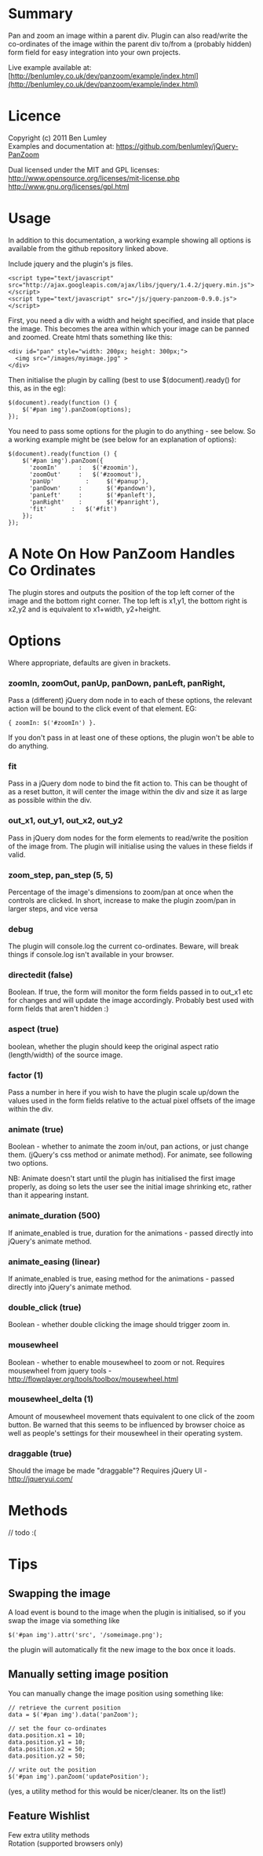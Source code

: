 # Summary #

Pan and zoom an image within a parent div. Plugin can also read/write the co-ordinates of the image within the parent div to/from a (probably hidden) form field for easy integration into your own projects.

Live example available at: [http://benlumley.co.uk/dev/panzoom/example/index.html](http://benlumley.co.uk/dev/panzoom/example/index.html)

# Licence #

Copyright (c) 2011 Ben Lumley  
Examples and documentation at: https://github.com/benlumley/jQuery-PanZoom  

Dual licensed under the MIT and GPL licenses:  
 http://www.opensource.org/licenses/mit-license.php  
 http://www.gnu.org/licenses/gpl.html

# Usage #

In addition to this documentation, a working example showing all options is available from the github repository linked above.

Include jquery and the plugin's js files.

    <script type="text/javascript" src="http://ajax.googleapis.com/ajax/libs/jquery/1.4.2/jquery.min.js"></script>
    <script type="text/javascript" src="/js/jquery-panzoom-0.9.0.js"></script>

First, you need a div with a width and height specified, and inside that place the image. This becomes the area within which your image can be panned and zoomed. Create html thats something like this:

    <div id="pan" style="width: 200px; height: 300px;">
      <img src="/images/myimage.jpg" >
    </div>

Then initialise the plugin by calling (best to use $(document).ready() for this, as in the eg):

    $(document).ready(function () {
    	$('#pan img').panZoom(options);
    });

You need to pass some options for the plugin to do anything - see below. So a working example might be (see below for an explanation of options):

    $(document).ready(function () {
    	$('#pan img').panZoom({
    	  'zoomIn'   	: 	$('#zoomin'),
    	  'zoomOut' 	: 	$('#zoomout'),
    	  'panUp'		  :		$('#panup'),
    	  'panDown'		:		$('#pandown'),
    	  'panLeft'		:		$('#panleft'),
    	  'panRight'	:		$('#panright'),
    	  'fit'       :   $('#fit')
    	});
    });

# A Note On How PanZoom Handles Co Ordinates #

The plugin stores and outputs the position of the top left corner of the image and the bottom right corner. The top left is x1,y1, the bottom right is x2,y2 and is equivalent to x1+width, y2+height.

# Options #

Where appropriate, defaults are given in brackets.

### zoomIn, zoomOut, panUp,  panDown, panLeft, panRight,

Pass a (different) jQuery dom node in to each of these options, the relevant action will be bound to the click event of that element. EG: 

    { zoomIn: $('#zoomIn') }. 

If you don't pass in at least one of these options, the plugin won't be able to do anything.

### fit

Pass in a jQuery dom node to bind the fit action to. This can be thought of as a reset button, it will center the image within the div and size it as large as possible within the div.

### out\_x1, out\_y1, out\_x2, out\_y2

Pass in jQuery dom nodes for the form elements to read/write the position of the image from. The plugin will initialise using the values in these fields if valid.

### zoom\_step, pan\_step (5, 5)

Percentage of the image's dimensions to zoom/pan at once when the controls are clicked. In short, increase to make the plugin zoom/pan in larger steps, and vice versa

### debug

The plugin will console.log the current co-ordinates. Beware, will break things if console.log isn't available in your browser.

### directedit (false)

Boolean. If true, the form will monitor the form fields passed in to out_x1 etc for changes and will update the image accordingly. Probably best used with form fields that aren't hidden :) 

### aspect (true)

boolean, whether the plugin should keep the original aspect ratio (length/width) of the source image.

### factor (1)

Pass a number in here if you wish to have the plugin scale up/down the values used in the form fields relative to the actual pixel offsets of the image within the div.

### animate (true)

Boolean - whether to animate the zoom in/out, pan actions, or just change them. (jQuery's css method or animate method). For animate, see following two options.

NB: Animate doesn't start until the plugin has initialised the first image properly, as doing so lets the user see the initial image shrinking etc, rather than it appearing instant. 

### animate\_duration (500)

If animate\_enabled is true, duration for the animations  - passed directly into jQuery's animate method.

### animate\_easing (linear)

If animate\_enabled is true, easing method for the animations  - passed directly into jQuery's animate method.

### double_click (true)

Boolean - whether double clicking the image should trigger zoom in.

### mousewheel

Boolean - whether to enable mousewheel to zoom or not. Requires mousewheel from jquery tools - http://flowplayer.org/tools/toolbox/mousewheel.html

### mousewheel_delta (1)

Amount of mousewheel movement thats equivalent to one click of the zoom button. Be warned that this seems to be influenced by browser choice as well as people's settings for their mousewheel in their operating system.

### draggable (true)

Should the image be made "draggable"? Requires jQuery UI - http://jqueryui.com/

# Methods #

// todo :(

# Tips #

## Swapping the image ##

A load event is bound to the image when the plugin is initialised, so if you swap the image via something like

    $('#pan img').attr('src', '/someimage.png');

the plugin will automatically fit the new image to the box once it loads.

## Manually setting image position ##

You can manually change the image position using something like:

    // retrieve the current position
    data = $('#pan img').data('panZoom');

    // set the four co-ordinates
    data.position.x1 = 10;
    data.position.y1 = 10;
    data.position.x2 = 50;
    data.position.y2 = 50;

    // write out the position
    $('#pan img').panZoom('updatePosition');
    
(yes, a utility method for this would be nicer/cleaner. Its on the list!)

## Feature Wishlist

Few extra utility methods  
Rotation (supported browsers only)  



